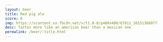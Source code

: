 ```yaml
---
layout: beer
title: Red pig ale
score: 6
img: https://scontent.xx.fbcdn.net/v/t1.0-0/p480x480/67811_10151368077158745_1890584013_n.jpg?oh=73d7a9cbb85a7c9117f270812eca78f3&oe=5866CAC3
desc: Tastes more like an american beer than a mexican one
permalink: /beer/:title.html
---
```

